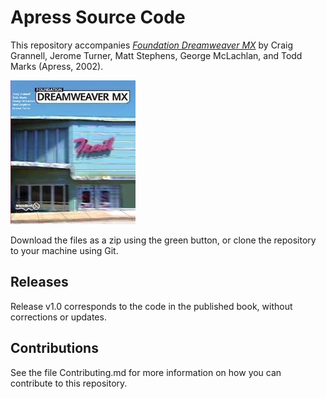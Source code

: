 # Apress Source Code

This repository accompanies [*Foundation Dreamweaver MX*](http://www.apress.com/9781590591970) by Craig Grannell, Jerome Turner, Matt Stephens, George McLachlan, and Todd Marks (Apress, 2002).

![Cover image](9781590591970.jpg)

Download the files as a zip using the green button, or clone the repository to your machine using Git.

## Releases

Release v1.0 corresponds to the code in the published book, without corrections or updates.

## Contributions

See the file Contributing.md for more information on how you can contribute to this repository.
